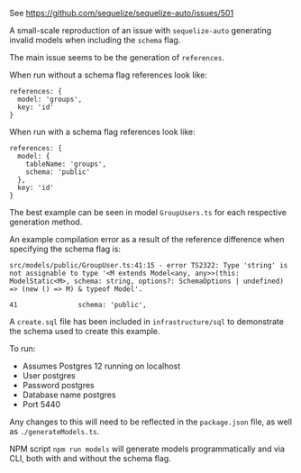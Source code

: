 See https://github.com/sequelize/sequelize-auto/issues/501

A small-scale reproduction of an issue with `sequelize-auto` generating
invalid models when including the `schema` flag.

The main issue seems to be the generation of `references`.

When run without a schema flag references look like:

```
references: {
  model: 'groups',
  key: 'id'
}
```

When run with a schema flag references look like:

```
references: {
  model: {
    tableName: 'groups',
    schema: 'public'
  },
  key: 'id'
}
```

The best example can be seen in model `GroupUsers.ts` for each respective
generation method.

An example compilation error as a result of the reference difference when
specifying the schema flag is:

```
src/models/public/GroupUser.ts:41:15 - error TS2322: Type 'string' is not assignable to type '<M extends Model<any, any>>(this: ModelStatic<M>, schema: string, options?: SchemaOptions | undefined) => (new () => M) & typeof Model'.

41               schema: 'public',
```

A `create.sql` file has been included in `infrastructure/sql` to
demonstrate the schema used to create this example.

To run:

- Assumes Postgres 12 running on localhost
- User postgres
- Password postgres
- Database name postgres
- Port 5440

Any changes to this will need to be reflected in the `package.json` file, as
well as `./generateModels.ts`.

NPM script `npm run models` will generate models programmatically and via CLI,
both with and without the schema flag.
